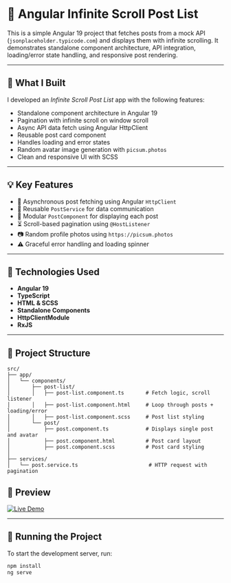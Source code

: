 # 📰 Angular Infinite Scroll Post List

This is a simple Angular 19 project that fetches posts from a mock API (`jsonplaceholder.typicode.com`) and displays them with infinite scrolling. It demonstrates standalone component architecture, API integration, loading/error state handling, and responsive post rendering.

---

## 🔧 What I Built

I developed an *Infinite Scroll Post List* app with the following features:

- Standalone component architecture in Angular 19  
- Pagination with infinite scroll on window scroll  
- Async API data fetch using Angular HttpClient  
- Reusable post card component  
- Handles loading and error states  
- Random avatar image generation with `picsum.photos`  
- Clean and responsive UI with SCSS  

---

## 💡 Key Features

- 🧠 Asynchronous post fetching using Angular `HttpClient`
- 🔁 Reusable `PostService` for data communication
- 🧩 Modular `PostComponent` for displaying each post
- ⏳ Scroll-based pagination using `@HostListener`
- 📷 Random profile photos using `https://picsum.photos`
- ⚠️ Graceful error handling and loading spinner

---

## 🧱 Technologies Used

- **Angular 19**
- **TypeScript**
- **HTML & SCSS**
- **Standalone Components**
- **HttpClientModule**
- **RxJS**

---

## 📁 Project Structure

```plaintext
src/
├── app/
│   └── components/
│       ├── post-list/
│       │   ├── post-list.component.ts       # Fetch logic, scroll listener
│       │   ├── post-list.component.html     # Loop through posts + loading/error
│       │   ├── post-list.component.scss     # Post list styling
│       └── post/
│           ├── post.component.ts            # Displays single post and avatar
│           ├── post.component.html          # Post card layout
│           ├── post.component.scss          # Post card styling
│
├── services/
│   └── post.service.ts                       # HTTP request with pagination

```
## 🔗 Preview

[![Live Demo](https://img.shields.io/badge/Live%20Demo-Click%20Here-blue?style=for-the-badge)](https://ahmad-889.github.io/infinite-scroll/)


---

## 🚀 Running the Project

To start the development server, run:

```bash
npm install
ng serve

```
